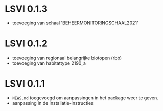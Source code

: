 # LSVI 0.1.3

* toevoeging van schaal 'BEHEERMONITORINGSCHAAL2021'

# LSVI 0.1.2

* toevoeging van regionaal belangrijke biotopen (rbb)
* toevoeging van habitattype 2190_a

# LSVI 0.1.1

* `NEWS.md` toegevoegd om aanpassingen in het package weer te geven.
* aanpassing in de installatie-instructies
